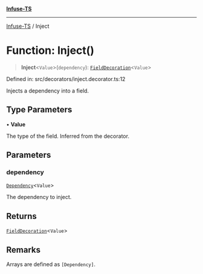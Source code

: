 [**Infuse-TS**](../README.md)

***

[Infuse-TS](../README.md) / Inject

# Function: Inject()

> **Inject**\<`Value`\>(`dependency`): [`FieldDecoration`](../type-aliases/FieldDecoration.md)\<`Value`\>

Defined in: src/decorators/inject.decorator.ts:12

Injects a dependency into a field.

## Type Parameters

• **Value**

The type of the field. Inferred from the decorator.

## Parameters

### dependency

[`Dependency`](../type-aliases/Dependency.md)\<`Value`\>

The dependency to inject.

## Returns

[`FieldDecoration`](../type-aliases/FieldDecoration.md)\<`Value`\>

## Remarks

Arrays are defined as `[Dependency]`.
